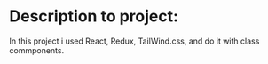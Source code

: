 # Description to project:
In this project i used React, Redux, TailWind.css, and do it with class commponents.
